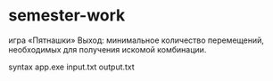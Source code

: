 # semester-work
игра «Пятнашки» Выход: минимальное количество перемещений, необходимых для получения искомой комбинации.

syntax app.exe input.txt output.txt
